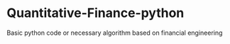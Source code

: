 # Quantitative-Finance-python
Basic python code or necessary algorithm based on financial engineering
